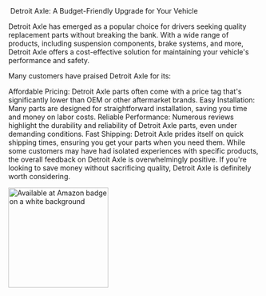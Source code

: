 <img alt="" class="Hero__heroImage__rxHb5 Image__cover__CuIOR" src="https://m.media-amazon.com/images/S/stores-image-uploads-na-prod/7/AmazonStores/ATVPDKIKX0DER/747c5c5a0eb784561ac32afcdd1c6970.w3000.h600._CR0%2C0%2C3000%2C600_SX1500_.jpg" srcset="https://m.media-amazon.com/images/S/stores-image-uploads-na-prod/7/AmazonStores/ATVPDKIKX0DER/747c5c5a0eb784561ac32afcdd1c6970.w3000.h600._CR0%2C0%2C3000%2C600_SX840_.jpg 840w, https://m.media-amazon.com/images/S/stores-image-uploads-na-prod/7/AmazonStores/ATVPDKIKX0DER/747c5c5a0eb784561ac32afcdd1c6970.w3000.h600._CR0%2C0%2C3000%2C600_SX1280_.jpg 1280w, https://m.media-amazon.com/images/S/stores-image-uploads-na-prod/7/AmazonStores/ATVPDKIKX0DER/747c5c5a0eb784561ac32afcdd1c6970.w3000.h600._CR0%2C0%2C3000%2C600_SX1500_.jpg 1500w, https://m.media-amazon.com/images/S/stores-image-uploads-na-prod/7/AmazonStores/ATVPDKIKX0DER/747c5c5a0eb784561ac32afcdd1c6970.w3000.h600._CR0%2C0%2C3000%2C600_SX1920_.jpg 1920w, https://m.media-amazon.com/images/S/stores-image-uploads-na-prod/7/AmazonStores/ATVPDKIKX0DER/747c5c5a0eb784561ac32afcdd1c6970.w3000.h600._CR0%2C0%2C3000%2C600_SX3000_.jpg 3000w" sizes="(max-width: 840px) 100vw,(max-width: 1500px) 100vw,1500px" data-feature="cf" data-testid="image">
Detroit Axle: A Budget-Friendly Upgrade for Your Vehicle

Detroit Axle has emerged as a popular choice for drivers seeking quality replacement parts without breaking the bank. With a wide range of products, including suspension components, brake systems, and more, Detroit Axle offers a cost-effective solution for maintaining your vehicle's performance and safety.

Many customers have praised Detroit Axle for its:

Affordable Pricing: Detroit Axle parts often come with a price tag that's significantly lower than OEM or other aftermarket brands.
Easy Installation: Many parts are designed for straightforward installation, saving you time and money on labor costs.
Reliable Performance: Numerous reviews highlight the durability and reliability of Detroit Axle parts, even under demanding conditions.
Fast Shipping: Detroit Axle prides itself on quick shipping times, ensuring you get your parts when you need them.
While some customers may have had isolated experiences with specific products, the overall feedback on Detroit Axle is overwhelmingly positive. If you're looking to save money without sacrificing quality, Detroit Axle is definitely worth considering.

<a href="https://amzn.to/4fmHJaK"><img src="https://www.ecomengine.com/hs-fs/hubfs/images/screenshots/amazon/available-amazon-badge.jpg?width=800&amp;name=available-amazon-badge.jpg" alt="Available at Amazon badge on a white background" width="200" loading="lazy" style="width: 200px;" ></a>

